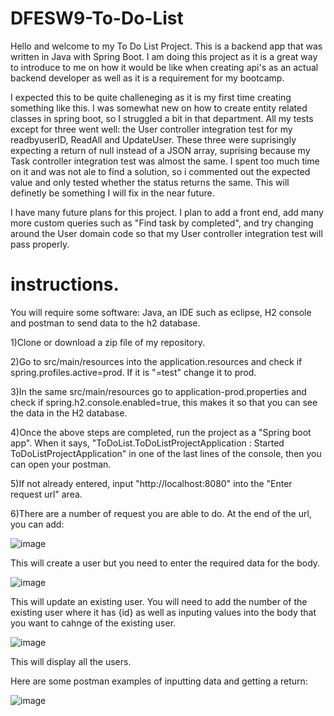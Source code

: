 # DFESW9-To-Do-List

Hello and welcome to my To Do List Project. This is a backend app that was written in Java with Spring Boot. I am doing this project as it is a great way to introduce to me on how it would be like when creating api's as an actual backend developer as well as it is a requirement for my bootcamp. 

I expected this to be quite challeneging as it is my first time creating something like this. I was somewhat new on how to create entity related classes in spring boot, so I struggled a bit in that department. All my tests except for three went well: the User controller integration test for my readbyuserID, ReadAll and UpdateUser. These three were suprisingly expecting a return of null instead of a JSON array, suprising because my Task controller integration test was almost the same. I spent too much time on it and was not ale to find a solution, so i commented out the expected value and only tested whether the status returns the same. This will definetly be something I will fix in the near future.

I have many future plans for this project. I plan to add a front end, add many more custom queries such as "Find task by completed", and try changing around the User domain code so that my User controller integration test will pass properly.

# instructions.
You will require some software:
Java, an IDE such as eclipse, H2 console and postman to send data to the h2 database.

1)Clone or download a zip file of my repository.

2)Go to src/main/resources into the application.resources and check if spring.profiles.active=prod. If it is "=test" change it to prod.

3)In the same src/main/resources go to application-prod.properties and check if spring.h2.console.enabled=true, this makes it so that you can see the data in the H2 database.

4)Once the above steps are completed, run the project as a "Spring boot app". When it says, "ToDoList.ToDoListProjectApplication : Started ToDoListProjectApplication" in one of the last lines of the console, then you can open your postman.

5)If not already entered, input "http://localhost:8080" into the "Enter request url" area.

6)There are a number of request you are able to do. At the end of the url, you can add:

![image](https://user-images.githubusercontent.com/93192833/158563707-b236151e-89c3-4c42-b13d-93ebaefbb5a3.png)

This will create a user but you need to enter the required data for the body.

![image](https://user-images.githubusercontent.com/93192833/158563814-9b2de5e8-eac2-48f5-881d-82a067ded6e4.png)

This will update an existing user. You will need to add the number of the existing user where it has {id} as well as inputing values into the body that you want to cahnge of the existing user.

![image](https://user-images.githubusercontent.com/93192833/158563928-037ee298-8584-4bab-ae5e-6793816b31cc.png)

This will display all the users.





Here are some postman examples of inputting data and getting a return:


![image](https://user-images.githubusercontent.com/93192833/158555163-09b95873-9eb4-4d10-8471-950b76110b7a.png)

